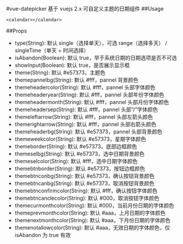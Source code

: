 #vue-datepicker
基于 vuejs 2.x 可自定义主题的日期组件
##Usage
```
<calendar></calendar>
```
##Props
* type(String): 默认 single（选择单天），可选 range（选择多天） / singleTime（单天 + 时间选择）
* isAbandon(Boolean): 默认 true，早于系统日期的日期选项是否不可选
* showInput(Boolean): 默认 true，是否展示显示框
* theme(String): 默认 #e57373，主题色
* themepannelbg(String): 默认 #fff，pannel 背景颜色
* themeheadercolor(String): 默认 #fff，pannel 头部字体颜色
* themeheaderyear(String): 默认 #fff，pannel 头部年份字体颜色
* themeheadermonth(String): 默认 #fff，pannel 头部月份字体颜色
* themeheadersep(String): 默认 #fff，pannel 头部“/”字体颜色
* themeleftarrow(String): 默认 #fff，pannel 头部左箭头颜色
* themerightarrow(String): 默认 #fff，pannel 头部右箭头颜色
* themeheaderbg(String): 默认 #e57373，pannel 头部背景颜色
* themeweekcolor(String): 默认 #e57373，星期字体颜色
* themeborder(String): 默认 #e57373，底部边框颜色
* themeselbg(String): 默认 #e57373，选中日期背景颜色
* themeselcolor(String): 默认 #fff，选中日期字体颜色
* themebtnborder(String): 默认 #e57373，按钮边框颜色
* themebtnconbg(String): 默认 #e57373，确认按钮背景颜色
* themebtncanbg(String): 默认 #e57373，取消按钮背景颜色
* themebtnconfirmcolor(String): 默认 #fff，确认按钮字体颜色
* themebtncanclecolor(String): 默认 #000，取消按钮字体颜色
* themecurmonthcolor(String): 默认 #000，当前月份日期的字体颜色
* themeprevmonthcolor(String): 默认 #aaa，上月日期的字体颜色
* themenextmonthcolor(String): 默认 #aaa，下月份日期的字体颜色
* themenotallowcolor(String): 默认 #aaa，无效日期的字体颜色，仅 isAbandon 为 true 有效

